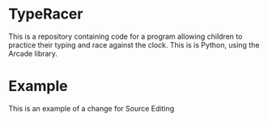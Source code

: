 # TypeRacer
This is a repository containing code for a program allowing children to practice their typing and race against the clock. This is is Python, using the Arcade library. 

# Example
This is an example of a change for Source Editing
